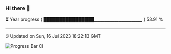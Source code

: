 ### Hi there 👋

⏳ Year progress { ████████████████▁▁▁▁▁▁▁▁▁▁▁▁▁▁ } 53.91 %

---

⏰ Updated on Sun, 16 Jul 2023 18:22:13 GMT

![Progress Bar CI](https://github.com/ZhaoGui/ZhaoGui/workflows/Progress%20Bar%20CI/badge.svg)
